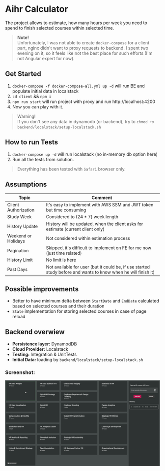 # Aihr Calculator

The project allows to estimate, how many hours per week you need to spend to finish selected courses within selected time.

> **Note!** <br/>
> Unfortunately, I was not able to create `docker-compose` for a client part, nginx didn't want to proxy requests to backend. I spent two evening on it, so it feels like not the best place for such efforts (I'm not Angular expert for now).

## Get Started
1. `docker-compose -f docker-compose-all.yml up -d` will run BE and populate initial data in localstack
2. `cd client` && `npm i`
3. `npm run start` will run project with proxy and run http://localhost:4200
4. Now you can play with it.

> Warning! <br/>
> If you don't see any data in dynamodb (or backend), try to `chmod +x backend/localstack/setup-localstack.sh`

## How to run Tests
1. `docker-compose up -d` will run localstack (no in-memory db option here)
2. Run all the tests from solution.

> Everything has been tested with `Safari` browser only.

## Assumptions

| Topic                | Comment                                                                                                        |
| -------------------- | -------------------------------------------------------------------------------------------------------------- |
| Client Authorization | It's easy to implement with AWS SSM and JWT token but time consuming                                           |
| Study Week           | Considered to (24 * 7) week length                                                                             |
| History Update       | History will be updated, when the client asks for estimate (current client only)                               |
| Weekend or Holidays  | Not considered within estimation process                                                                       |
| Pagination           | Skipped, it's difficult to implement on FE for me now (just time related)                                      |
| History Limit        | No limit is here                                                                                               |
| Past Days            | Not available for user (but it could be, if use started study before and wants to know when he will finish it) |


## Possible improvements

- Better to have minimum delta between `StartDate` and `EndDate` calculated based on selected courses and their duration
- `State` implementation for storing selected courses in case of page reload

## Backend overwiew

- **Persistence layer:** DynamodDB
- **Cloud Provider:** Localstack
- **Testing:** Integration & UnitTests
- **Initial Data:** loading by `backend/localstack/setup-localstack.sh`

### Screenshot:
![Screenshot of FE UI](img/example.gif?raw=true "Screenshot of FE UI")
